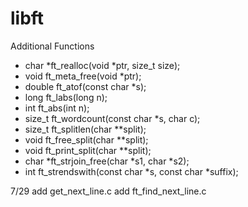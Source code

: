 # libft

Additional Functions
- char		*ft_realloc(void *ptr, size_t size);
- void		ft_meta_free(void *ptr);
- double	ft_atof(const char *s);
- long		ft_labs(long n);
- int		ft_abs(int n);
- size_t	ft_wordcount(const char *s, char c);
- size_t	ft_splitlen(char **split);
- void		ft_free_split(char **split);
- void		ft_print_split(char **split);
- char		*ft_strjoin_free(char *s1, char *s2);
- int		ft_strendswith(const char *s, const char *suffix);

7/29
add get_next_line.c
add ft_find_next_line.c